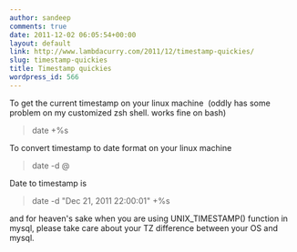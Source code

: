 ```yaml
---
author: sandeep
comments: true
date: 2011-12-02 06:05:54+00:00
layout: default
link: http://www.lambdacurry.com/2011/12/timestamp-quickies/
slug: timestamp-quickies
title: Timestamp quickies
wordpress_id: 566
---
```


To get the current timestamp on your linux machine  (oddly has some problem on my customized zsh shell. works fine on bash)


<blockquote>date +%s</blockquote>


To convert timestamp to date format on your linux machine


<blockquote>date -d @<timestamp></blockquote>


Date to timestamp is


<blockquote>date -d "Dec 21, 2011 22:00:01" +%s</blockquote>


and for heaven's sake when you are using UNIX_TIMESTAMP() function in mysql, please take care about your TZ difference between your OS and mysql.
